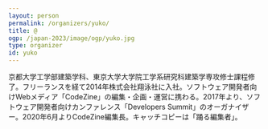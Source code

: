 ```yaml
---
layout: person
permalink: /organizers/yuko/
title: @
ogp: /japan-2023/image/ogp/yuko.jpg
type: organizer
id: yuko
---
```

京都大学工学部建築学科、東京大学大学院工学系研究科建築学専攻修士課程修了。フリーランスを経て2014年株式会社翔泳社に入社。ソフトウェア開発者向けWebメディア「CodeZine」の編集・企画・運営に携わる。2017年より、ソフトウェア開発者向けカンファレンス「Developers Summit」のオーガナイザー。2020年6月よりCodeZine編集長。キャッチコピーは「踊る編集者」。
